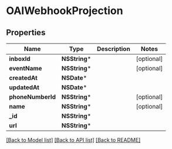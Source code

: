 # OAIWebhookProjection

## Properties
Name | Type | Description | Notes
------------ | ------------- | ------------- | -------------
**inboxId** | **NSString*** |  | [optional] 
**eventName** | **NSString*** |  | [optional] 
**createdAt** | **NSDate*** |  | 
**updatedAt** | **NSDate*** |  | 
**phoneNumberId** | **NSString*** |  | [optional] 
**name** | **NSString*** |  | [optional] 
**_id** | **NSString*** |  | 
**url** | **NSString*** |  | 

[[Back to Model list]](../README#documentation-for-models) [[Back to API list]](../README#documentation-for-api-endpoints) [[Back to README]](../README)


